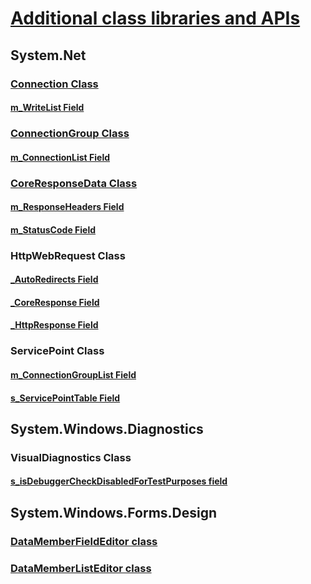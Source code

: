 # [Additional class libraries and APIs](index.md)
## System.Net
### [Connection Class](connection.md)
#### [m_WriteList Field](m_writelist.md)
### [ConnectionGroup Class](connectiongroup.md)
#### [m_ConnectionList Field](m_connectionlist.md)
### [CoreResponseData Class](coreresponsedata.md)
#### [m_ResponseHeaders Field](coreresponsedata_m_responseheaders.md)
#### [m_StatusCode Field](coreresponsedata_m_statuscode.md)
### HttpWebRequest Class
#### [_AutoRedirects Field](_autoredirects.md)
#### [_CoreResponse Field](httpwebrequest__coreresponse.md)
#### [_HttpResponse Field](_httpresponse.md)
### ServicePoint Class
#### [m_ConnectionGroupList Field](m_connectiongrouplist.md)
#### [s_ServicePointTable Field](s_servicepointtable.md)
## System.Windows.Diagnostics
### VisualDiagnostics Class
#### [s_isDebuggerCheckDisabledForTestPurposes field](s-isdebuggercheckdisabledfortestpurposes-field.md)
## System.Windows.Forms.Design
### [DataMemberFieldEditor class](datamemberfieldeditor-class.md)
### [DataMemberListEditor class](datamemberlisteditor-class.md)
